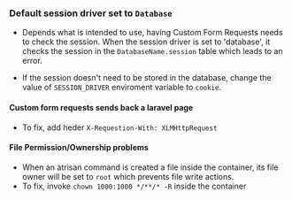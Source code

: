 ### Default session driver set to `Database`
- Depends what is intended to use, having Custom Form Requests needs to check the session. When the session driver is set to 'database', it checks the session in the  `DatabaseName.session` table which leads to an error.

- If the session doesn't need to be stored in the database, change the value of `SESSION_DRIVER` enviroment variable to `cookie`.

#### Custom form requests sends back a laravel page
- To fix, add heder `X-Requestion-With: XLMHttpRequest`

#### File Permission/Ownership problems
- When an atrisan command is created a file inside the container, its file owner will be set to `root` which prevents file write actions.
- To fix, invoke `chown 1000:1000 */**/* -R` inside the container
